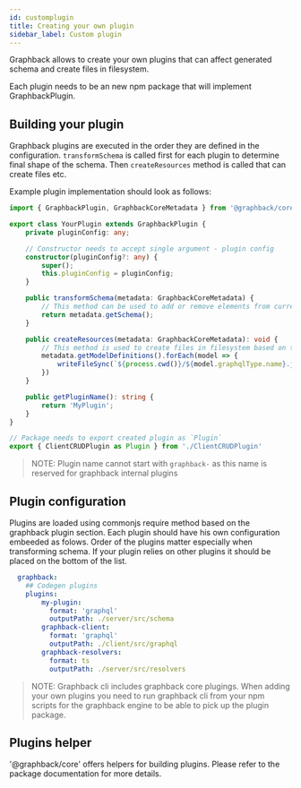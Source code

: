 ```yaml
---
id: customplugin
title: Creating your own plugin
sidebar_label: Custom plugin
---
```


Graphback allows to create your own plugins that can affect generated schema 
and create files in filesystem.

Each plugin needs to be an new npm package that will implement GraphbackPlugin.

## Building your plugin

Graphback plugins are executed in the order they are defined in the configuration.
`transformSchema` is called first for each plugin to determine final shape of the schema.
Then `createResources` method is called that can create files etc.

Example plugin implementation should look as follows:

```ts
import { GraphbackPlugin, GraphbackCoreMetadata } from '@graphback/core';

export class YourPlugin extends GraphbackPlugin {
    private pluginConfig: any;

    // Constructor needs to accept single argument - plugin config
    constructor(pluginConfig?: any) {
        super();
        this.pluginConfig = pluginConfig;
    }

    public transformSchema(metadata: GraphbackCoreMetadata) {
        // This method can be used to add or remove elements from current schema.
        return metadata.getSchema();
    }

    public createResources(metadata: GraphbackCoreMetadata): void {
        // This method is used to create files in filesystem based on the models
        metadata.getModelDefinitions().forEach(model => {
            writeFileSync(`${process.cwd()}/${model.graphqlType.name}.js`, `const def = '${model.graphqlType.getFields()}'`)
        })
    }

    public getPluginName(): string {
        return 'MyPlugin';
    }
}

// Package needs to export created plugin as `Plugin`
export { ClientCRUDPlugin as Plugin } from './ClientCRUDPlugin'
```

> NOTE: Plugin name cannot start with `graphback-` as this name is reserved for graphback internal plugins

## Plugin configuration

Plugins are loaded using commonjs require method based on the graphback plugin section.
Each plugin should have his own configuration embeeded as folows.
Order of the plugins matter especially when transforming schema.
If your plugin relies on other plugins it should be placed on the bottom of the list.

```yaml
  graphback:
    ## Codegen plugins
    plugins:
        my-plugin:
          format: 'graphql'
          outputPath: ./server/src/schema
        graphback-client:
          format: 'graphql'
          outputPath: ./client/src/graphql
        graphback-resolvers:
          format: ts
          outputPath: ./server/src/resolvers

```

> NOTE: Graphback cli includes graphback core plugings. When adding your own plugins you need to run graphback cli from your npm scripts
for the graphback engine to be able to pick up the plugin package.

## Plugins helper

'@graphback/core' offers helpers for building plugins. 
Please refer to the package documentation for more details.

